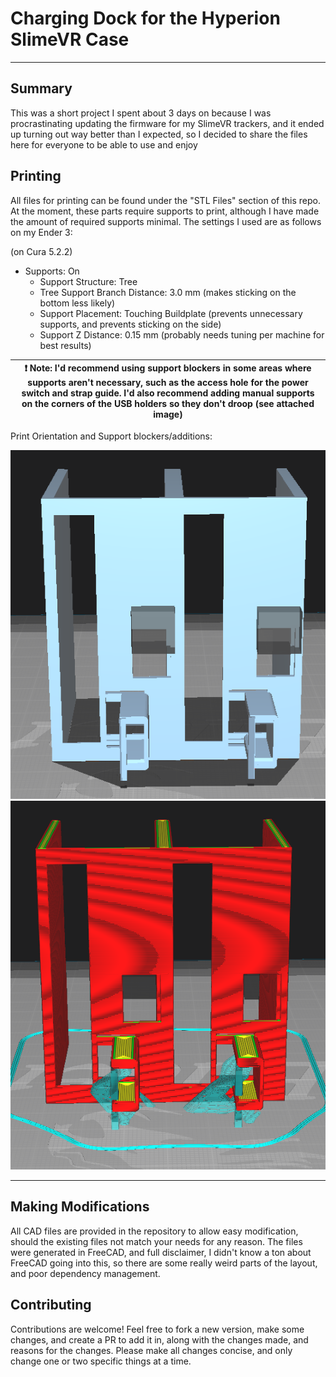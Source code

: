 # Charging Dock for the Hyperion SlimeVR Case
---
## Summary
This was a short project I spent about 3 days on because I was procrastinating updating the firmware for my SlimeVR trackers, and it ended up turning out way better than I expected, so I decided to share the files here for everyone to be able to use and enjoy
## Printing
All files for printing can be found under the "STL Files" section of this repo. At the moment, these parts require supports to print, although I have made the amount of required supports minimal. The settings I used are as follows on my Ender 3:

(on Cura 5.2.2)
- Supports: On
  - Support Structure: Tree
  - Tree Support Branch Distance: 3.0 mm (makes sticking on the bottom less likely)
  - Support Placement: Touching Buildplate (prevents unnecessary supports, and prevents sticking on the side)
  - Support Z Distance: 0.15 mm (probably needs tuning per machine for best results)

|:exclamation: Note: I'd recommend using support blockers in some areas where supports aren't necessary, such as the access hole for the power switch and strap guide. I'd also recommend adding manual supports on the corners of the USB holders so they don't droop (see attached image)|
|---|

Print Orientation and Support blockers/additions:

![Charging dock tower placed sideways](Images/Orientation.png)
![Charging dock tower placed sideways - layer view](Images/Orientation-Sliced.png)

---

## Making Modifications
All CAD files are provided in the repository to allow easy modification, should the existing files not match your needs for any reason. The files were generated in FreeCAD, and full disclaimer, I didn't know a ton about FreeCAD going into this, so there are some really weird parts of the layout, and poor dependency management.

## Contributing
Contributions are welcome! Feel free to fork a new version, make some changes, and create a PR to add it in, along with the changes made, and reasons for the changes. Please make all changes concise, and only change one or two specific things at a time.
